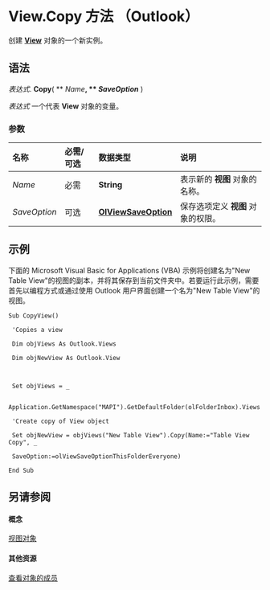 
# View.Copy 方法 （Outlook）

创建  **[View](41c8d149-9912-1685-4c8b-3c849cc6f1ed.md)** 对象的一个新实例。


## 语法

 _表达式_. **Copy**( ** _Name_**, ** _SaveOption_** )

 _表达式_ 一个代表 **View** 对象的变量。


### 参数



|**名称**|**必需/可选**|**数据类型**|**说明**|
|:-----|:-----|:-----|:-----|
| _Name_|必需|**String**|表示新的 **视图** 对象的名称。|
| _SaveOption_|可选|**[OlViewSaveOption](c08bab4d-ecdd-a2ac-1cdc-fa910f9585e0.md)**|保存选项定义 **视图** 对象的权限。|

## 示例

下面的 Microsoft Visual Basic for Applications (VBA) 示例将创建名为"New Table View"的视图的副本，并将其保存到当前文件夹中。若要运行此示例，需要首先以编程方式或通过使用 Outlook 用户界面创建一个名为"New Table View"的视图。


```
Sub CopyView() 
 
 'Copies a view 
 
 Dim objViews As Outlook.Views 
 
 Dim objNewView As Outlook.View 
 
 
 
 Set objViews = _ 
 
 Application.GetNamespace("MAPI").GetDefaultFolder(olFolderInbox).Views 
 
 'Create copy of View object 
 
 Set objNewView = objViews("New Table View").Copy(Name:="Table View Copy", _ 
 
 SaveOption:=olViewSaveOptionThisFolderEveryone) 
 
End Sub
```


## 另请参阅


#### 概念


[视图对象](41c8d149-9912-1685-4c8b-3c849cc6f1ed.md)
#### 其他资源


[查看对象的成员](ed3196c6-e779-64f7-db1d-e2fd22bb4688.md)